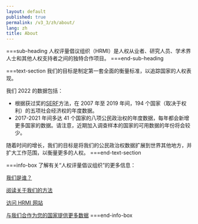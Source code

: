 ```yaml
---
layout: default
published: true
permalink: /v3_3/zh/about/
lang: zh
title: About
---
```


===sub-heading
人权评量倡议组织（HRMI）是人权从业者、研究人员、学术界人士和其他人权支持者之间的独特合作项目。
===end-sub-heading

===text-section
我们的目标是制定第一套全面的衡量标准，以追踪国家的人权表现。

我们 2022 的数据包括：

- 根据获过奖的<a href="https://serfindex.uconn.edu/" target="_blank">SERF</a>方法，在 2007 年至 2019 年间，194 个国家（取决于权利）的五项社会经济权的年度数据。
- 2017-2021 年间多达 41 个国家的八项公民政治权的年度数据，每年都会新增更多国家的数据。请注意，近期加入调查样本的国家的可用数据的年份将会较少。

随着时间的增长，我们的目标是将我们的公民政治权数据扩展到世界其他地方，并扩大工作范围，以衡量更多的人权。
===end-text-section

===info-box
了解有关“人权评量倡议组织”的更多信息：

<a href="https://humanrightsmeasurement.org/zh/about-hrmi/%e6%88%91%e4%bb%ac%e5%bc%80%e5%b1%95%e4%bd%95%e7%a7%8d%e5%b7%a5%e4%bd%9c/" target="_blank">我们是谁？</a>

<a href="https://humanrightsmeasurement.org/zh/%e6%96%b9%e6%b3%95/%e6%a6%82%e8%a7%88/" target="_blank">阅读关于我们的方法</a>

<a href="https://humanrightsmeasurement.org/zh/" target="_blank">访问 HRMI 网站</a>

<a href="https://humanrightsmeasurement.org/do-you-want-hrmi-human-rights-scores-for-your-country/" target="_blank">与我们合作为您的国家提供更多数据</a>
===end-info-box
